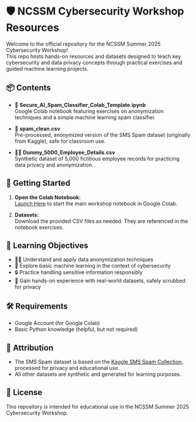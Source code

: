 # 🛡️ NCSSM Cybersecurity Workshop Resources

Welcome to the official repository for the NCSSM Summer 2025 Cybersecurity Workshop!  
This repo hosts hands-on resources and datasets designed to teach key cybersecurity and data privacy concepts through practical exercises and guided machine learning projects.

## 📦 Contents

- 📓 **Secure_AI_Spam_Classifier_Colab_Template.ipynb**  
  Google Colab notebook featuring exercises on anonymization techniques and a simple machine learning spam classifier.

- 📨 **spam_clean.csv**  
  Pre-processed, anonymized version of the SMS Spam dataset (originally from Kaggle), safe for classroom use.

- 🧑‍💼 **Dummy_5000_Employee_Details.csv**  
  Synthetic dataset of 5,000 fictitious employee records for practicing data privacy and anonymization.

## 🚀 Getting Started

1. **Open the Colab Notebook:**  
   [Launch Here](./Secure_AI_Spam_Classifier_Colab_Template.ipynb) to start the main workshop notebook in Google Colab.

2. **Datasets:**  
   Download the provided CSV files as needed. They are referenced in the notebook exercises.

## 🎯 Learning Objectives

- 🕵️‍♂️ Understand and apply data anonymization techniques
- 🤖 Explore basic machine learning in the context of cybersecurity
- 🔒 Practice handling sensitive information responsibly
- 💾 Gain hands-on experience with real-world datasets, safely scrubbed for privacy

## 🛠️ Requirements

- Google Account (for Google Colab)
- Basic Python knowledge (helpful, but not required)

## 🙏 Attribution

- The SMS Spam dataset is based on the [Kaggle SMS Spam Collection](https://www.kaggle.com/datasets/uciml/sms-spam-collection-dataset), processed for privacy and educational use.
- All other datasets are synthetic and generated for learning purposes.

## 📄 License

This repository is intended for educational use in the NCSSM Summer 2025 Cybersecurity Workshop.
